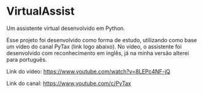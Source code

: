 # VirtualAssist
Um assistente virtual desenvolvido em Python.

Esse projeto foi desenvolvido como forma de estudo, utilizando como base um vídeo do canal PyTax (link logo abaixo). No vídeo, o assistente foi desenvolvido com reconhecimento em inglês, já na minha versão alterei para português.

Link do vídeo: https://www.youtube.com/watch?v=8LEPc4NF-jQ

Link do canal: https://www.youtube.com/c/PyTax
